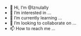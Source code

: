 - 👋 Hi, I’m @Iznulally
- 👀 I’m interested in ...
- 🌱 I’m currently learning ...
- 💞️ I’m looking to collaborate on ...
- 📫 How to reach me ...

<!---
Iznulally/Iznulally is a ✨ special ✨ repository because its `README.md` (this file) appears on your GitHub profile.
You can click the Preview link to take a look at your changes.
--->
